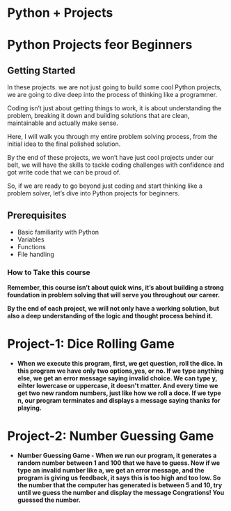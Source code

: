 # Python + Projects

# Python Projects feor Beginners

## Getting Started

In these projects. we are not just going to build some cool Python projects, we are going to dive deep into the process of thinking  like a programmer. 

Coding isn’t just about getting things to work, it is about understanding the problem, breaking it down and building solutions that are clean, maintainable and actually make sense.

Here, I will walk you through my entire problem solving process, from the initial idea to the final polished solution. 

By the end of these projects, we won’t have just cool projects under our belt, we will have the skills to tackle coding challenges with confidence and got write code that we can be proud of.

So, if we are ready to go beyond just coding and start thinking like a problem solver, let’s dive into Python projects for beginners.

## Prerequisites

- Basic familiarity with Python
- Variables
- Functions
- File handling

### How to Take this course

<strong>Remember, this course isn’t about quick wins</string>, it’s about building a strong foundation in problem solving that will serve you throughout our career.

By the end of each project, we will not only have a working solution, but also a deep understanding of the logic and thought process behind it.

# Project-1: Dice Rolling Game
- When we execute this program, first, we get question, roll the dice. In this program we have only two options,yes, or no. 
If we type anything else, we get an error message saying invalid choice. We can type y, eihter lowercase or uppercase, it doesn't matter. 
And every time we get two new random numbers, just like how we roll a doce. If we type n, our program terminates and displays a message saying thanks for playing.

# Project-2: Number Guessing Game
- Number Guessing Game - When we run our program, it generates a random number between 1 and 100 that we have to guess. 
Now if we type an invalid number like a,  we get an error message, and the program is giving us feedback, 
it says this is too high and too low. So the number that the computer has generated is between 5 and 10, 
try until we guess the number and display the message Congrations! You guessed the number.